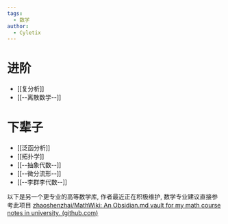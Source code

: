 ```yaml
---
tags:
  - 数学
author:
  - Cyletix
---
```

# 进阶
- [[复分析]]
- [[--离散数学--]]

# 下辈子
- [[泛函分析]]
- [[拓扑学]]
- [[--抽象代数--]]
- [[--微分流形--]]
- [[--李群李代数--]]


以下是另一个更专业的高等数学库, 作者最近正在积极维护, 数学专业建议直接参考此项目
[zhaoshenzhai/MathWiki: An Obsidian.md vault for my math course notes in university. (github.com)](https://github.com/zhaoshenzhai/MathWiki)
